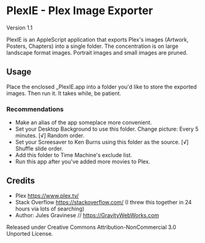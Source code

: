 # PlexIE - Plex Image Exporter
Version 1.1

PlexIE is an AppleScript application that exports Plex's images (Artwork, Posters, Chapters) into a single folder.
The concentration is on large landscape format images. Portrait images and small images are pruned.

## Usage

Place the enclosed \_PlexIE.app into a folder you'd like to store the exported images. Then run it. It takes while, be patient.

### Recommendations

- Make an alias of the app someplace more convenient.
- Set your Desktop Background to use this folder. Change picture: Every 5 minutes. [√] Random order.
- Set your Screesaver to Ken Burns using this folder as the source. [√] Shuffle slide order.
- Add this folder to Time Machine's exclude list.
- Run this app after you've added more movies to Plex.

## Credits

- Plex https://www.plex.tv/
- Stack Overflow https://stackoverflow.com/ (I threw this together in 24 hours via lots of searching)
- Author: Jules Gravinese // https://GravityWebWorks.com

Released under Creative Commons Attribution-NonCommercial 3.0 Unported License.
